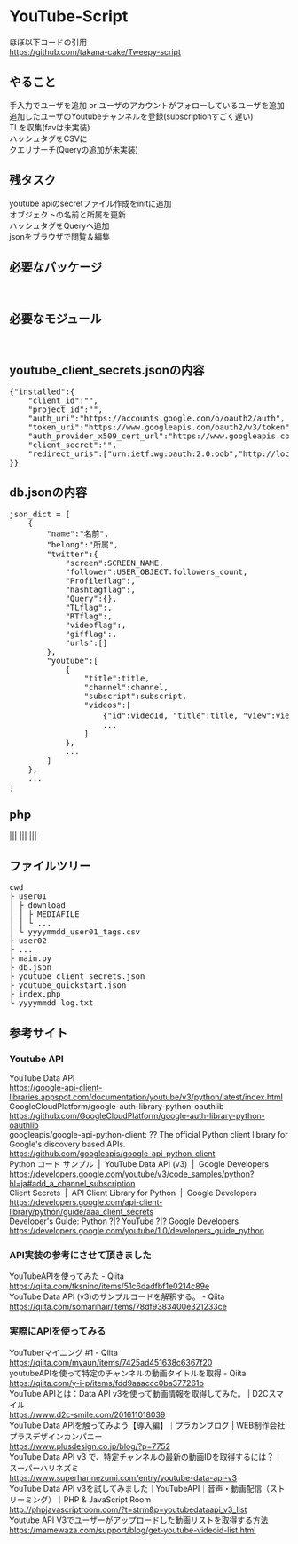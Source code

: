 # YouTube-Script

ほぼ以下コードの引用</br>
https://github.com/takana-cake/Tweepy-script</br>


## やること
手入力でユーザを追加 or ユーザのアカウントがフォローしているユーザを追加</br>
追加したユーザのYoutubeチャンネルを登録(subscriptionすごく遅い)</br>
TLを収集(favは未実装)</br>
ハッシュタグをCSVに</br>
クエリサーチ(Queryの追加が未実装)</br>


## 残タスク
youtube apiのsecretファイル作成をinitに追加<br>
オブジェクトの名前と所属を更新<br>
ハッシュタグをQueryへ追加<br>
jsonをブラウザで閲覧＆編集<br>


## 必要なパッケージ
<pre>

</pre>


## 必要なモジュール
<pre>

</pre>


## youtube_client_secrets.jsonの内容
<pre>
{"installed":{
	"client_id":"<FILLIN>",
	"project_id":"<FILLIN>",
	"auth_uri":"https://accounts.google.com/o/oauth2/auth",
	"token_uri":"https://www.googleapis.com/oauth2/v3/token",
	"auth_provider_x509_cert_url":"https://www.googleapis.com/oauth2/v1/certs",
	"client_secret":"<FILLIN>",
	"redirect_uris":["urn:ietf:wg:oauth:2.0:oob","http://localhost"]
}}
</pre>


## db.jsonの内容

<pre>
json_dict = [
	{
		"name":"名前",
		"belong":"所属",
		"twitter":{
			"screen":SCREEN_NAME,
			"follower":USER_OBJECT.followers_count,
			"Profileflag":,
			"hashtagflag":,
			"Query":{},
			"TLflag":,
			"RTflag":,
			"videoflag":,
			"gifflag":,
			"urls":[]
		},
		"youtube":[
			{
				"title":title,
				"channel":channel, 
				"subscript":subscript,
				"videos":[
					{"id":videoId, "title":title, "view":viewCount, "day":ひづけ},
					...
				]
			},
			...
		]
	},
	...
]
</pre>


## php
|||
|||
|||


## ファイルツリー
<pre>
cwd
├ user01
│ ├ download
│ │ ├ MEDIAFILE
│ │ └ ...
│ └ yyyymmdd_user01_tags.csv
├ user02
├ ...
├ main.py
├ db.json
├ youtube_client_secrets.json
├ youtube_quickstart.json
├ index.php
└ yyyymmdd_log.txt
</pre>


## 参考サイト

### Youtube API
YouTube Data API</br>
https://google-api-client-libraries.appspot.com/documentation/youtube/v3/python/latest/index.html</br>
GoogleCloudPlatform/google-auth-library-python-oauthlib</br>
https://github.com/GoogleCloudPlatform/google-auth-library-python-oauthlib</br>
googleapis/google-api-python-client: ?? The official Python client library for Google's discovery based APIs.</br>
https://github.com/googleapis/google-api-python-client</br>
Python コード サンプル  |  YouTube Data API (v3)  |  Google Developers</br>
https://developers.google.com/youtube/v3/code_samples/python?hl=ja#add_a_channel_subscription</br>
Client Secrets  |  API Client Library for Python  |  Google Developers</br>
https://developers.google.com/api-client-library/python/guide/aaa_client_secrets</br>
Developer's Guide: Python ?|? YouTube ?|? Google Developers</br>
https://developers.google.com/youtube/1.0/developers_guide_python</br>

### API実装の参考にさせて頂きました
YouTubeAPIを使ってみた - Qiita</br>
https://qiita.com/tksnino/items/51c6dadfbf1e0214c89e</br>
YouTube Data API (v3)のサンプルコードを解釈する。 - Qiita</br>
https://qiita.com/somarihair/items/78df9383400e321233ce</br>

### 実際にAPIを使ってみる
YouTuberマイニング #1 - Qiita</br>
https://qiita.com/myaun/items/7425ad451638c6367f20</br>
youtubeAPIを使って特定のチャンネルの動画タイトルを取得 - Qiita</br>
https://qiita.com/y-i-p/items/fdd9aaaccc0ba377261b</br>
YouTube APIとは：Data API v3を使って動画情報を取得してみた。 | D2Cスマイル</br>
https://www.d2c-smile.com/201611018039</br>
YouTube Data APIを触ってみよう【導入編】｜プラカンブログ | WEB制作会社プラスデザインカンパニー</br>
https://www.plusdesign.co.jp/blog/?p=7752</br>
YouTube Data API v3 で、特定チャンネルの最新の動画IDを取得するには？ │ スーパーハリネズミ</br>
https://www.superharinezumi.com/entry/youtube-data-api-v3</br>
YouTube Data API v3を試してみました｜YouTubeAPI｜音声・動画配信（ストリーミング）｜PHP & JavaScript Room</br>
http://phpjavascriptroom.com/?t=strm&p=youtubedataapi_v3_list</br>
Youtube API V3でユーザーがアップロードした動画リストを取得する方法</br>
https://mamewaza.com/support/blog/get-youtube-videoid-list.html</br>
